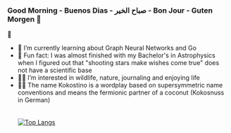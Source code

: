 ### Good Morning - Buenos Dias - صباح الخير - Bon Jour - Guten Morgen :boar:

:palm_tree:
- 💃 I’m currently learning about Graph Neural Networks and Go
- :milky_way: Fun fact: I was almost finished with my Bachelor's in Astrophysics when I figured out that "shooting stars make wishes come true" does not have a scientific base
- :mermaid: I’m interested in wildlife, nature, journaling and enjoying life
- :whale::dash: The name Kokostino is a wordplay based on supersymmetric name conventions and means the fermionic partner of a coconut (Kokosnuss in German)
 </br> </br> </br>
[![Top Langs](https://github-readme-stats.vercel.app/api/top-langs/?username=kokostino&hide=Java,GAP,Jupyter%20notebook,Roff)](https://github.com/anuraghazra/github-readme-stats)
